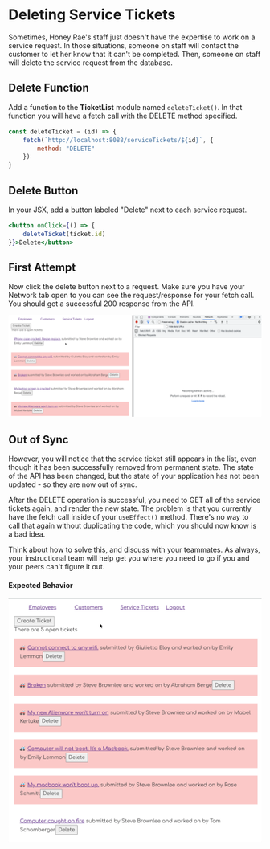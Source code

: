 # Deleting Service Tickets

Sometimes, Honey Rae's staff just doesn't have the expertise to work on a service request. In those situations, someone on staff will contact the customer to let her know that it can't be completed. Then, someone on staff will delete the service request from the database.

## Delete Function

Add a function to the **TicketList** module named `deleteTicket()`. In that function you will have a fetch call with the DELETE method specified.

```js
const deleteTicket = (id) => {
    fetch(`http://localhost:8088/serviceTickets/${id}`, {
        method: "DELETE"
    })
}
```

## Delete Button

In your JSX, add a button labeled "Delete" next to each service request.

```jsx
<button onClick={() => {
    deleteTicket(ticket.id)
}}>Delete</button>
```

## First Attempt

Now click the delete button next to a request. Make sure you have your Network tab open to you can see the request/response for your fetch call. You should get a successful 200 response from the API.

<img src="./images/honey-rae-initial-delete.gif" alt="animation showing a successful delete operation" />

## Out of Sync

However, you will notice that the service ticket still appears in the list, even though it has been successfully removed from permanent state. The state of the API has been changed, but the state of your application has not been updated - so they are now out of sync.

After the DELETE operation is successful, you need to GET all of the service tickets again, and render the new state. The problem is that you currently have the fetch call inside of your `useEffect()` method. There's no way to call that again without duplicating the code, which you should now know is a bad idea.

Think about how to solve this, and discuss with your teammates. As always, your instructional team will help get you where you need to go if you and your peers can't figure it out.

#### Expected Behavior

<img src="./images/honey-rae-full-delete.gif" alt="animation showing a successful delete operation" />